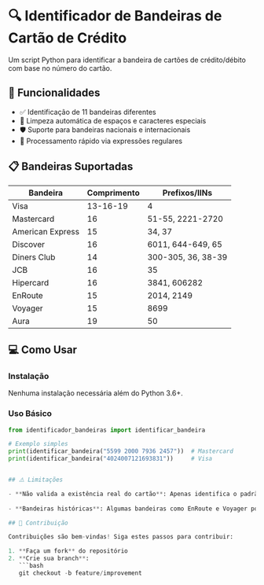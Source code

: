 # 🔍 Identificador de Bandeiras de Cartão de Crédito

Um script Python para identificar a bandeira de cartões de crédito/débito com base no número do cartão.

## 🚀 Funcionalidades

- ✅ Identificação de 11 bandeiras diferentes
- 🧹 Limpeza automática de espaços e caracteres especiais
- 🛡️ Suporte para bandeiras nacionais e internacionais
- 🔄 Processamento rápido via expressões regulares

## 📋 Bandeiras Suportadas

| Bandeira          | Comprimento | Prefixos/IINs                     |
|-------------------|------------|-----------------------------------|
| Visa              | 13-16-19   | 4                                 |
| Mastercard        | 16         | 51-55, 2221-2720                  |
| American Express  | 15         | 34, 37                            |
| Discover         | 16         | 6011, 644-649, 65                 |
| Diners Club      | 14         | 300-305, 36, 38-39                |
| JCB              | 16         | 35                                |
| Hipercard        | 16         | 3841, 606282                      |
| EnRoute          | 15         | 2014, 2149                        |
| Voyager          | 15         | 8699                              |
| Aura             | 19         | 50                                |

## 💻 Como Usar

### Instalação
Nenhuma instalação necessária além do Python 3.6+.

### Uso Básico
```python
from identificador_bandeiras import identificar_bandeira

# Exemplo simples
print(identificar_bandeira("5599 2000 7936 2457"))  # Mastercard
print(identificar_bandeira("4024007121693831"))     # Visa


## ⚠️ Limitações

- **Não valida a existência real do cartão**: Apenas identifica o padrão do número, não verifica se o cartão realmente existe.
  
- **Bandeiras históricas**: Algumas bandeiras como EnRoute e Voyager podem não ser mais emitidas atualmente.

## 🤝 Contribuição

Contribuições são bem-vindas! Siga estes passos para contribuir:

1. **Faça um fork** do repositório
2. **Crie sua branch**:  
   ```bash
   git checkout -b feature/improvement
